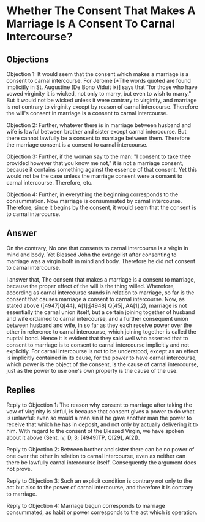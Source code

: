 # Whether The Consent That Makes A Marriage Is A Consent To Carnal Intercourse?

## Objections

Objection 1: It would seem that the consent which makes a marriage is a consent to carnal intercourse. For Jerome [*The words quoted are found implicitly in St. Augustine (De Bono Viduit ix)] says that "for those who have vowed virginity it is wicked, not only to marry, but even to wish to marry." But it would not be wicked unless it were contrary to virginity, and marriage is not contrary to virginity except by reason of carnal intercourse. Therefore the will's consent in marriage is a consent to carnal intercourse.

Objection 2: Further, whatever there is in marriage between husband and wife is lawful between brother and sister except carnal intercourse. But there cannot lawfully be a consent to marriage between them. Therefore the marriage consent is a consent to carnal intercourse.

Objection 3: Further, if the woman say to the man: "I consent to take thee provided however that you know me not," it is not a marriage consent, because it contains something against the essence of that consent. Yet this would not be the case unless the marriage consent were a consent to carnal intercourse. Therefore, etc.

Objection 4: Further, in everything the beginning corresponds to the consummation. Now marriage is consummated by carnal intercourse. Therefore, since it begins by the consent, it would seem that the consent is to carnal intercourse.

## Answer

On the contrary, No one that consents to carnal intercourse is a virgin in mind and body. Yet Blessed John the evangelist after consenting to marriage was a virgin both in mind and body. Therefore he did not consent to carnal intercourse.

I answer that, The consent that makes a marriage is a consent to marriage, because the proper effect of the will is the thing willed. Wherefore, according as carnal intercourse stands in relation to marriage, so far is the consent that causes marriage a consent to carnal intercourse. Now, as stated above ([4947]Q[44], A[1];[4948] Q[45], AA[1],2), marriage is not essentially the carnal union itself, but a certain joining together of husband and wife ordained to carnal intercourse, and a further consequent union between husband and wife, in so far as they each receive power over the other in reference to carnal intercourse, which joining together is called the nuptial bond. Hence it is evident that they said well who asserted that to consent to marriage is to consent to carnal intercourse implicitly and not explicitly. For carnal intercourse is not to be understood, except as an effect is implicitly contained in its cause, for the power to have carnal intercourse, which power is the object of the consent, is the cause of carnal intercourse, just as the power to use one's own property is the cause of the use.

## Replies

Reply to Objection 1: The reason why consent to marriage after taking the vow of virginity is sinful, is because that consent gives a power to do what is unlawful: even so would a man sin if he gave another man the power to receive that which he has in deposit, and not only by actually delivering it to him. With regard to the consent of the Blessed Virgin, we have spoken about it above (Sent. iv, D, 3; [4949]TP, Q[29], A[2]).

Reply to Objection 2: Between brother and sister there can be no power of one over the other in relation to carnal intercourse, even as neither can there be lawfully carnal intercourse itself. Consequently the argument does not prove.

Reply to Objection 3: Such an explicit condition is contrary not only to the act but also to the power of carnal intercourse, and therefore it is contrary to marriage.

Reply to Objection 4: Marriage begun corresponds to marriage consummated, as habit or power corresponds to the act which is operation.